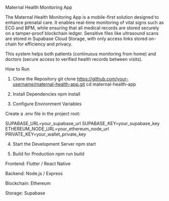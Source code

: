 Maternal Health Monitoring App

The Maternal Health Monitoring App is a mobile-first solution designed to enhance prenatal care. It enables real-time monitoring of vital signs such as ECG and BPM, while ensuring that all medical records are stored securely on a tamper-proof blockchain ledger. Sensitive files like ultrasound scans are stored in Supabase Cloud Storage, with only access links stored on-chain for efficiency and privacy.

This system helps both patients (continuous monitoring from home) and doctors (secure access to verified health records between visits).

How to Run
1. Clone the Repository
git clone https://github.com/your-username/maternal-health-app.git
cd maternal-health-app

2. Install Dependencies
npm install


3. Configure Environment Variables

Create a .env file in the project root:

SUPABASE_URL=your_supabase_url
SUPABASE_KEY=your_supabase_key
ETHEREUM_NODE_URL=your_ethereum_node_url
PRIVATE_KEY=your_wallet_private_key

4. Start the Development Server
npm start


5. Build for Production
npm run build


Frontend: Flutter / React Native

Backend: Node.js / Express

Blockchain: Ethereum

Storage: Supabase
